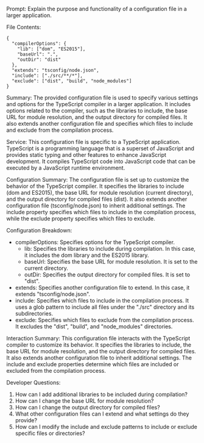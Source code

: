 Prompt: Explain the purpose and functionality of a configuration file in a larger application.

File Contents:
```
{
  "compilerOptions": {
    "lib": ["dom", "ES2015"],
    "baseUrl": ".",
    "outDir": "dist"
  },
  "extends": "tsconfig/node.json",
  "include": ["./src/**/*"],
  "exclude": ["dist", "build", "node_modules"]
}
```

Summary:
The provided configuration file is used to specify various settings and options for the TypeScript compiler in a larger application. It includes options related to the compiler, such as the libraries to include, the base URL for module resolution, and the output directory for compiled files. It also extends another configuration file and specifies which files to include and exclude from the compilation process.

Service:
This configuration file is specific to a TypeScript application. TypeScript is a programming language that is a superset of JavaScript and provides static typing and other features to enhance JavaScript development. It compiles TypeScript code into JavaScript code that can be executed by a JavaScript runtime environment.

Configuration Summary:
The configuration file is set up to customize the behavior of the TypeScript compiler. It specifies the libraries to include (dom and ES2015), the base URL for module resolution (current directory), and the output directory for compiled files (dist). It also extends another configuration file (tsconfig/node.json) to inherit additional settings. The include property specifies which files to include in the compilation process, while the exclude property specifies which files to exclude.

Configuration Breakdown:
- compilerOptions: Specifies options for the TypeScript compiler.
  - lib: Specifies the libraries to include during compilation. In this case, it includes the dom library and the ES2015 library.
  - baseUrl: Specifies the base URL for module resolution. It is set to the current directory.
  - outDir: Specifies the output directory for compiled files. It is set to "dist".
- extends: Specifies another configuration file to extend. In this case, it extends "tsconfig/node.json".
- include: Specifies which files to include in the compilation process. It uses a glob pattern to include all files under the "./src" directory and its subdirectories.
- exclude: Specifies which files to exclude from the compilation process. It excludes the "dist", "build", and "node_modules" directories.

Interaction Summary:
This configuration file interacts with the TypeScript compiler to customize its behavior. It specifies the libraries to include, the base URL for module resolution, and the output directory for compiled files. It also extends another configuration file to inherit additional settings. The include and exclude properties determine which files are included or excluded from the compilation process.

Developer Questions:
1. How can I add additional libraries to be included during compilation?
2. How can I change the base URL for module resolution?
3. How can I change the output directory for compiled files?
4. What other configuration files can I extend and what settings do they provide?
5. How can I modify the include and exclude patterns to include or exclude specific files or directories?